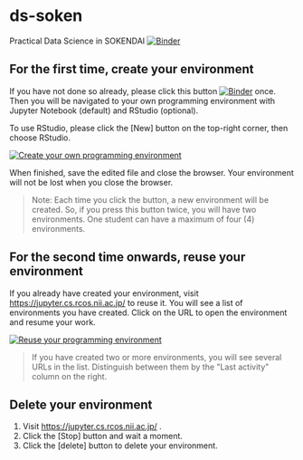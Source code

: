 # ds-soken
Practical Data Science in SOKENDAI
[![Binder](https://binder.cs.rcos.nii.ac.jp/badge_logo.svg)](https://binder.cs.rcos.nii.ac.jp/v2/gh/ikfj/ds-soken/main)

## For the first time, create your environment

If you have not done so already, please click this button [![Binder](https://binder.cs.rcos.nii.ac.jp/badge_logo.svg)](https://binder.cs.rcos.nii.ac.jp/v2/gh/ikfj/ds-soken/main) once.
Then you will be navigated to your own programming environment with Jupyter Notebook (default) and RStudio (optional).

To use RStudio, please click the [New] button on the top-right corner, then choose RStudio.

[![Create your own programming environment](https://meatwiki.nii.ac.jp//confluence/download/attachments/67614937/%E7%94%BB%E9%9D%A24.png)](https://meatwiki.nii.ac.jp//confluence/download/attachments/67614937/%E7%94%BB%E9%9D%A24.png)

When finished, save the edited file and close the browser.
Your environment will not be lost when you close the browser.

> Note: Each time you click the button, a new environment will be created.
> So, if you press this button twice, you will have two environments.
> One student can have a maximum of four (4) environments.

## For the second time onwards, reuse your environment

If you already have created your environment, visit https://jupyter.cs.rcos.nii.ac.jp/ to reuse it.
You will see a list of environments you have created.
Click on the URL to open the environment and resume your work.

[![Reuse your programming environment](https://meatwiki.nii.ac.jp/confluence/download/attachments/67614937/%E7%94%BB%E9%9D%A26.png)](https://meatwiki.nii.ac.jp/confluence/download/attachments/67614937/%E7%94%BB%E9%9D%A26.png)

> If you have created two or more environments, you will see several URLs in the list.
> Distinguish between them by the "Last activity" column on the right.

## Delete your environment

1. Visit https://jupyter.cs.rcos.nii.ac.jp/ .
1. Click the [Stop] button and wait a moment.
1. Click the [delete] button to delete your environment.

